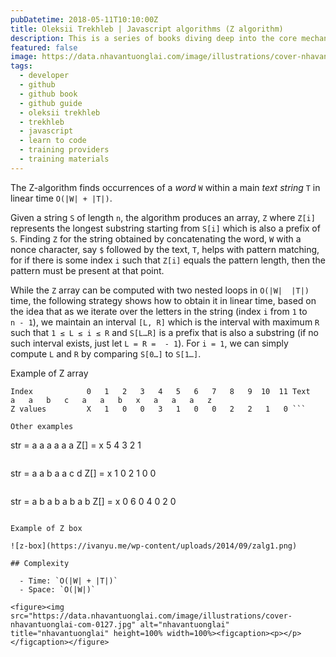 ```yaml
---
pubDatetime: 2018-05-11T10:10:00Z
title: Oleksii Trekhleb | Javascript algorithms (Z algorithm)
description: This is a series of books diving deep into the core mechanisms of the JavaScript language.
featured: false
image: https://data.nhavantuonglai.com/image/illustrations/cover-nhavantuonglai-com-0106.jpg
tags:
  - developer
  - github
  - github book
  - github guide
  - oleksii trekhleb
  - trekhleb
  - javascript
  - learn to code
  - training providers
  - training materials
---
```


The Z-algorithm finds occurrences of a _word_ `W` within a main _text string_ `T` in linear time `O(|W| + |T|)`.

Given a string `S` of length `n`, the algorithm produces an array, `Z` where `Z[i]` represents the longest substring starting from `S[i]` which is also a prefix of `S`. Finding
`Z` for the string obtained by concatenating the word, `W` with a nonce character, say `$` followed by the text, `T`,
helps with pattern matching, for if there is some index `i`
such that `Z[i]` equals the pattern length, then the pattern
must be present at that point.

While the `Z` array can be computed with two nested loops in `O(|W|  |T|)` time, the
following strategy shows how to obtain it in linear time, based on the idea that as we iterate over the letters in the string (index `i` from `1` to `n - 1`), we maintain an interval `[L, R]`
which is the interval with maximum `R` such that `1 ≤ L ≤ i ≤ R` and `S[L…R]` is a prefix that is also a substring (if no such interval exists, just let `L = R =  - 1`). For `i = 1`, we can simply compute `L` and `R` by comparing `S[0…]` to `S[1…]`.

Example of Z array

```
Index            0   1   2   3   4   5   6   7   8   9  10  11 Text             a   a   b   c   a   a   b   x   a   a   a   z
Z values         X   1   0   0   3   1   0   0   2   2   1   0 ```

Other examples

```
str =  a a a a a a
Z[] =  x 5 4 3 2 1
```

```
str =  a a b a a c d
Z[] =  x 1 0 2 1 0 0
```

```
str =  a b a b a b a b
Z[] =  x 0 6 0 4 0 2 0
```

Example of Z box

![z-box](https://ivanyu.me/wp-content/uploads/2014/09/zalg1.png)

## Complexity

  - Time: `O(|W| + |T|)`
  - Space: `O(|W|)`

<figure><img src="https://data.nhavantuonglai.com/image/illustrations/cover-nhavantuonglai-com-0127.jpg" alt="nhavantuonglai" title="nhavantuonglai" height=100% width=100%><figcaption><p></p></figcaption></figure>